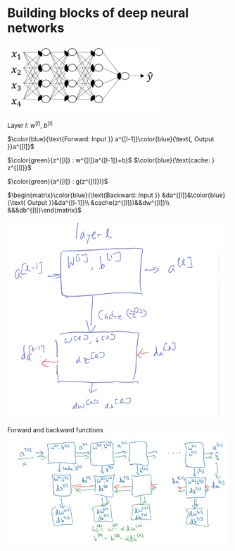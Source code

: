 # Building blocks of deep neural networks


![](images/023-building-block-deep-neural-network-c21152d1.png)


Layer $l$: $w^{[l]}$, $b^{[l]}$

$\color{blue}{\text{Forward: Input }} a^{[l-1]}\color{blue}{\text{, Output }}a^{[l]}$

$\color{green}{z^{[l]} : w^{[l]}a^{[l-1]}+b}$ $\color{blue}{\text{cache: } z^{[l]}}$

$\color{green}{a^{[l]} : g(z^{[l]})}$

$\begin{matrix}\color{blue}{\text{Backward: Input }} &da^{[l]}&\color{blue}{\text{ Output }}&da^{[l-1]}\\
&cache(z^{[l]})&&dw^{[l]}\\
&&&db^{[l]}\end{matrix}$

![](images/023-building-block-deep-neural-network-c5ba613f.png)

Forward and backward functions
![](images/023-building-block-deep-neural-network-b2ebd4b9.png)
